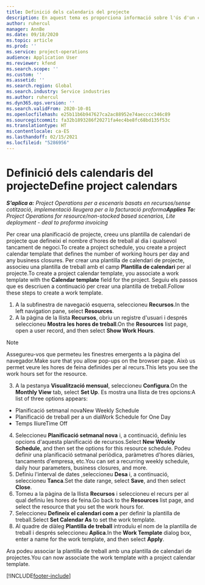```yaml
---
title: Definició dels calendaris del projecte
description: En aquest tema es proporciona informació sobre l'ús d'un calendari de projecte per fer el seguiment de la planificació del projecte.
author: ruhercul
manager: AnnBe
ms.date: 09/18/2020
ms.topic: article
ms.prod: ''
ms.service: project-operations
audience: Application User
ms.reviewer: kfend
ms.search.scope: ''
ms.custom: ''
ms.assetid: ''
ms.search.region: Global
ms.search.industry: Service industries
ms.author: ruhercul
ms.dyn365.ops.version: ''
ms.search.validFrom: 2020-10-01
ms.openlocfilehash: e25b11b6b947627ca2ac88952e74aecccc346c89
ms.sourcegitcommit: fa32b1893286f20271fa4ec4be8fc68bd135f53c
ms.translationtype: HT
ms.contentlocale: ca-ES
ms.lasthandoff: 02/15/2021
ms.locfileid: "5286956"
---
```

# <a name="define-project-calendars"></a><span data-ttu-id="2ec60-103">Definició dels calendaris del projecte</span><span class="sxs-lookup"><span data-stu-id="2ec60-103">Define project calendars</span></span>

<span data-ttu-id="2ec60-104">_**S'aplica a:** Project Operations per a escenaris basats en recursos/sense cotització, implementació lleugera per a la facturació proforma_</span><span class="sxs-lookup"><span data-stu-id="2ec60-104">_**Applies To:** Project Operations for resource/non-stocked based scenarios, Lite deployment - deal to proforma invoicing_</span></span>

<span data-ttu-id="2ec60-105">Per crear una planificació de projecte, creeu uns plantilla de calendari de projecte que defineixi el nombre d'hores de treball al dia i qualsevol tancament de negoci.</span><span class="sxs-lookup"><span data-stu-id="2ec60-105">To create a project schedule, you create a project calendar template that defines the number of working hours per day and any business closures.</span></span> <span data-ttu-id="2ec60-106">Per crear una plantilla de calendari de projecte, associeu una plantilla de treball amb el camp **Plantilla de calendari** per al projecte.</span><span class="sxs-lookup"><span data-stu-id="2ec60-106">To create a project calendar template, you associate a work template with the **Calendar template** field for the project.</span></span> <span data-ttu-id="2ec60-107">Seguiu els passos que es descriuen a continuació per crear una plantilla de treball.</span><span class="sxs-lookup"><span data-stu-id="2ec60-107">Follow these steps to create a work template.</span></span>

1. <span data-ttu-id="2ec60-108">A la subfinestra de navegació esquerra, seleccioneu **Recursos**.</span><span class="sxs-lookup"><span data-stu-id="2ec60-108">In the left navigation pane, select **Resources**.</span></span> 
2. <span data-ttu-id="2ec60-109">A la pàgina de la llista **Recursos**, obriu un registre d'usuari i després seleccioneu **Mostra les hores de treball**.</span><span class="sxs-lookup"><span data-stu-id="2ec60-109">On the **Resources** list page, open a user record, and then select **Show Work Hours**.</span></span>

  > [!NOTE]
  > <span data-ttu-id="2ec60-110">Assegureu-vos que permeteu les finestres emergents a la pàgina del navegador.</span><span class="sxs-lookup"><span data-stu-id="2ec60-110">Make sure that you allow pop-ups on the browser page.</span></span> <span data-ttu-id="2ec60-111">Això us permet veure les hores de feina definides per al recurs.</span><span class="sxs-lookup"><span data-stu-id="2ec60-111">This lets you see the work hours set for the resource.</span></span>
  
3. <span data-ttu-id="2ec60-112">A la pestanya **Visualització mensual**, seleccioneu **Configura**.</span><span class="sxs-lookup"><span data-stu-id="2ec60-112">On the **Monthly View** tab, select **Set Up**.</span></span> <span data-ttu-id="2ec60-113">Es mostra una llista de tres opcions:</span><span class="sxs-lookup"><span data-stu-id="2ec60-113">A list of three options appears:</span></span> 

  - <span data-ttu-id="2ec60-114">Planificació setmanal nova</span><span class="sxs-lookup"><span data-stu-id="2ec60-114">New Weekly Schedule</span></span>
  - <span data-ttu-id="2ec60-115">Planificació de treball per a un dia</span><span class="sxs-lookup"><span data-stu-id="2ec60-115">Work Schedule for One Day</span></span>
  - <span data-ttu-id="2ec60-116">Temps lliure</span><span class="sxs-lookup"><span data-stu-id="2ec60-116">Time Off</span></span>

4. <span data-ttu-id="2ec60-117">Seleccioneu **Planificació setmanal nova** i, a continuació, definiu les opcions d'aquesta planificació de recursos.</span><span class="sxs-lookup"><span data-stu-id="2ec60-117">Select **New Weekly Schedule**, and then set the options for this resource schedule.</span></span> <span data-ttu-id="2ec60-118">Podeu definir una planificació setmanal periòdica, paràmetres d'hores diàries, tancaments d'empresa, etc.</span><span class="sxs-lookup"><span data-stu-id="2ec60-118">You can set a recurring weekly schedule, daily hour parameters, business closures, and more.</span></span>
5. <span data-ttu-id="2ec60-119">Definiu l'interval de dates ,seleccioneu **Desa** i, a continuació, seleccioneu **Tanca**.</span><span class="sxs-lookup"><span data-stu-id="2ec60-119">Set the date range, select **Save**, and then select **Close**.</span></span> 
6. <span data-ttu-id="2ec60-120">Torneu a la pàgina de la llista **Recursos** i seleccioneu el recurs per al qual definiu les hores de feina.</span><span class="sxs-lookup"><span data-stu-id="2ec60-120">Go back to the **Resources** list page, and select the resource that you set the work hours for.</span></span> 
7. <span data-ttu-id="2ec60-121">Seleccioneu **Defineix el calendari com a** per definir la plantilla de treball.</span><span class="sxs-lookup"><span data-stu-id="2ec60-121">Select **Set Calendar As** to set the work template.</span></span> 
8. <span data-ttu-id="2ec60-122">Al quadre de diàleg **Plantilla de treball** introduïu el nom de la plantilla de treball i després seleccioneu **Aplica**.</span><span class="sxs-lookup"><span data-stu-id="2ec60-122">In the **Work Template** dialog box, enter a name for the work template, and then select **Apply**.</span></span> 

<span data-ttu-id="2ec60-123">Ara podeu associar la plantilla de treball amb una plantilla de calendari de projectes.</span><span class="sxs-lookup"><span data-stu-id="2ec60-123">You can now associate the work template with a project calendar template.</span></span>


[!INCLUDE[footer-include](../includes/footer-banner.md)]